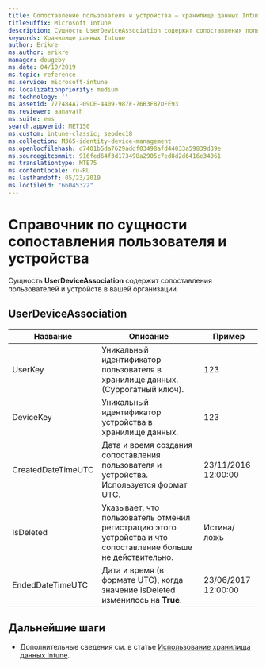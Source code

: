 ```yaml
---
title: Сопоставление пользователя и устройства — хранилище данных Intune
titleSuffix: Microsoft Intune
description: Сущность UserDeviceAssociation содержит сопоставления пользователей и устройств в вашей организации.
keywords: Хранилище данных Intune
author: Erikre
ms.author: erikre
manager: dougeby
ms.date: 04/10/2019
ms.topic: reference
ms.service: microsoft-intune
ms.localizationpriority: medium
ms.technology: ''
ms.assetid: 777484A7-09CE-4409-987F-76B3F87DFE93
ms.reviewer: aanavath
ms.suite: ems
search.appverid: MET150
ms.custom: intune-classic; seodec18
ms.collection: M365-identity-device-management
ms.openlocfilehash: d7401b5da7629addf03498afd44033a59839d39e
ms.sourcegitcommit: 916fed64f3d173498a2905c7ed8d2d6416e34061
ms.translationtype: MTE75
ms.contentlocale: ru-RU
ms.lasthandoff: 05/23/2019
ms.locfileid: "66045322"
---
```

# <a name="reference-for-user-device-association-entity"></a>Справочник по сущности сопоставления пользователя и устройства

Сущность **UserDeviceAssociation** содержит сопоставления пользователей и устройств в вашей организации.

## <a name="userdeviceassociation"></a>UserDeviceAssociation


|        Название        |                                           Описание                                            |        Пример         |
|--------------------|--------------------------------------------------------------------------------------------------|------------------------|
|      UserKey       |              Уникальный идентификатор пользователя в хранилище данных. (Суррогатный ключ).               |          123           |
|     DeviceKey      |                      Уникальный идентификатор устройства в хранилище данных.                      |          123           |
| CreatedDateTimeUTC |           Дата и время создания сопоставления пользователя и устройства. Используется формат UTC.           | 23/11/2016 12:00:00 |
|     IsDeleted      | Указывает, что пользователь отменил регистрацию этого устройства и что сопоставление больше не действительно. |       Истина/ложь       |
|  EndedDateTimeUTC  |              Дата и время (в формате UTC), когда значение IsDeleted изменилось на <strong>True</strong>.               | 23/06/2017 12:00:00 |

## <a name="next-steps"></a>Дальнейшие шаги

- Дополнительные сведения см. в статье [Использование хранилища данных Intune](reports-nav-create-intune-reports.md).
